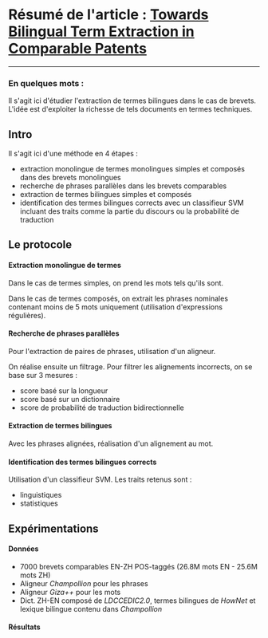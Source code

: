# Résumé de l'article : [Towards Bilingual Term Extraction in Comparable Patents](http://www.aclweb.org/anthology/Y09-2038)
---------

### En quelques mots : 
Il s'agit ici d'étudier l'extraction de termes bilingues dans le cas de brevets. L'idée est d'exploiter la richesse de tels documents en termes techniques.


## Intro
Il s'agit ici d'une méthode en 4 étapes :
* extraction monolingue de termes monolingues simples et composés dans des brevets monolingues
* recherche de phrases parallèles dans les brevets comparables
* extraction de termes bilingues simples et composés 
* identification des termes bilingues corrects avec un classifieur SVM incluant des traits comme la partie du discours ou la probabilité de traduction


## Le protocole
#### Extraction monolingue de termes
Dans le cas de termes simples, on prend les mots tels qu'ils sont.

Dans le cas de termes composés, on extrait les phrases nominales contenant moins de 5 mots uniquement (utilisation d'expressions régulières).



#### Recherche de phrases parallèles
Pour l'extraction de paires de phrases, utilisation d'un aligneur.

On réalise ensuite un filtrage. Pour filtrer les alignements incorrects, on se base sur 3 mesures :
* score basé sur la longueur
* score basé sur un dictionnaire
* score de probabilité de traduction bidirectionnelle



#### Extraction de termes bilingues
Avec les phrases alignées, réalisation d'un alignement au mot. 




#### Identification des termes bilingues corrects
Utilisation d'un classifieur SVM. Les traits retenus sont :
* linguistiques
* statistiques




## Expérimentations

#### Données
* 7000 brevets comparables EN-ZH POS-taggés (26.8M mots EN - 25.6M mots ZH)
* Aligneur _Champollion_ pour les phrases
* Aligneur _Giza++_ pour les mots
* Dict. ZH-EN composé de _LDCCEDIC2.0_, termes bilingues de _HowNet_ et lexique bilingue contenu dans _Champollion_


#### Résultats
